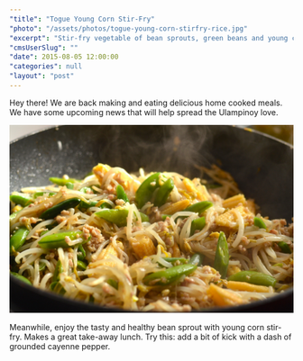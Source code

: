 ```yaml
---
"title": "Togue Young Corn Stir-Fry"
"photo": "/assets/photos/togue-young-corn-stirfry-rice.jpg"
"excerpt": "Stir-fry vegetable of bean sprouts, green beans and young corns with ground pork. Tasty rice toppings that make a great take-away lunch! "
"cmsUserSlug": ""
"date": 2015-08-05 12:00:00
"categories": null
"layout": "post"
---
```


Hey there! We are back making and eating delicious home cooked meals. We have some upcoming news that will help spread the Ulampinoy love.

![Togue Young Corn cooking in a wok](/assets/photos/togue-young-corn-stirfry-wok.jpg)

Meanwhile, enjoy the tasty and healthy bean sprout with young corn stir-fry. Makes a great take-away lunch. Try this: add a bit of kick with a dash of grounded cayenne pepper.
